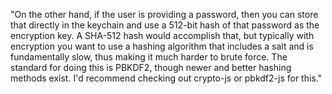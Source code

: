 "On the other hand, if the user is providing a password, then you can store that directly in the keychain and use a 512-bit hash of that password as the encryption key. A SHA-512 hash would accomplish that, but typically with encryption you want to use a hashing algorithm that includes a salt and is fundamentally slow, thus making it much harder to brute force. The standard for doing this is PBKDF2, though newer and better hashing methods exist. I'd recommend checking out crypto-js or pbkdf2-js for this."
